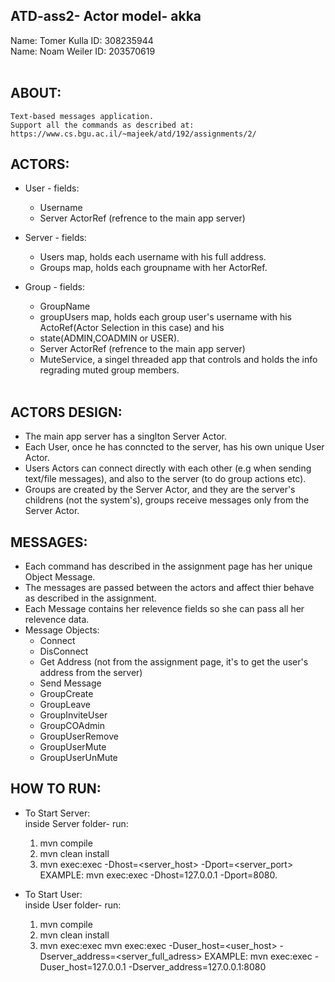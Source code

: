 
## ATD-ass2- Actor model- akka

Name: Tomer Kulla
ID: 308235944 </br>
Name: Noam Weiler
ID: 203570619 </br></br>

## ABOUT: <br />

	Text-based messages application.
	Support all the commands as described at: 
	https://www.cs.bgu.ac.il/~majeek/atd/192/assignments/2/


## ACTORS: <br />
* User - fields:<br />
   - Username <br />
   - Server ActorRef (refrence to the main app server) <br />
	
* Server - fields:<br />
   - Users map, holds each username with his full address. <br />
   - Groups map, holds each groupname with her ActorRef. <br />
	
* Group - fields: <br />
   - GroupName <br />
   - groupUsers map, holds each group user's username with his ActoRef(Actor Selection in this case) and his
   - state(ADMIN,COADMIN or USER). <br />
   - Server ActorRef (refrence to the main app server) <br />
   - MuteService, a singel threaded app that controls and holds the info regrading muted group members. <br /> <br />

## ACTORS DESIGN: <br />

* The main app server has a singlton Server Actor.
* Each User, once he has conncted to the server, has his own unique User Actor.
* Users Actors can connect directly with each other (e.g when sending text/file messages),
	  and also to the server (to do group actions etc).
* Groups are created by the Server Actor, and they are the server's childrens (not the system's),
	  groups receive messages only from the Server Actor.


## MESSAGES: <br />

* Each command has described in the assignment page has her unique Object Message.
* The messages are passed between the actors and affect thier behave as described in the assignment.
* Each Message contains her relevence fields so she can pass all her relevence data.
* Message Objects:<br />
   - Connect
   - DisConnect
   - Get Address (not from the assignment page, it's to get the user's address from the server)
   - Send Message
   - GroupCreate
   - GroupLeave
   - GroupInviteUser
   - GroupCOAdmin
   - GroupUserRemove
   - GroupUserMute
   - GroupUserUnMute 	
	

## HOW TO RUN: <br />

* To Start Server:<br />
	inside Server folder-
	run:
 	1. mvn compile
 	2. mvn clean install
 	3. mvn exec:exec -Dhost=<server_host> -Dport=<server_port>
 EXAMPLE: mvn exec:exec -Dhost=127.0.0.1 -Dport=8080.

* To Start User:<br />
	inside User folder-
	run:
	1. mvn compile
	2. mvn clean install
	3. mvn exec:exec mvn exec:exec -Duser_host=<user_host> -Dserver_address=<server_full_adress> 
EXAMPLE: mvn exec:exec -Duser_host=127.0.0.1 -Dserver_address=127.0.0.1:8080


